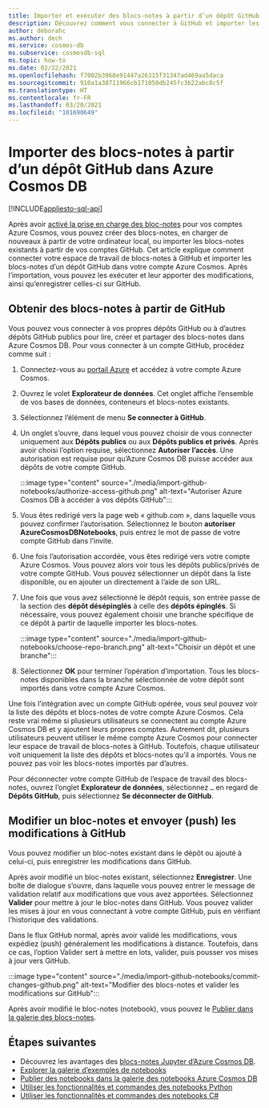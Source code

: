 ```yaml
---
title: Importer et exécuter des blocs-notes à partir d’un dépôt GitHub dans Azure Cosmos DB
description: Découvrez comment vous connecter à GitHub et importer les blocs-notes d’un dépôt GitHub dans votre compte Azure Cosmos. Après l’importation, vous pouvez les exécuter et les modifier, ainsi qu’enregistrer les modifications dans GitHub.
author: deborahc
ms.author: dech
ms.service: cosmos-db
ms.subservice: cosmosdb-sql
ms.topic: how-to
ms.date: 02/22/2021
ms.openlocfilehash: f7002b3968e91447a26315f31347ad469aa5daca
ms.sourcegitcommit: 910a1a38711966cb171050db245fc3b22abc8c5f
ms.translationtype: HT
ms.contentlocale: fr-FR
ms.lasthandoff: 03/20/2021
ms.locfileid: "101690649"
---
```

# <a name="import-notebooks-from-a-github-repo-into-azure-cosmos-db"></a>Importer des blocs-notes à partir d’un dépôt GitHub dans Azure Cosmos DB
[!INCLUDE[appliesto-sql-api](includes/appliesto-sql-api.md)]

Après avoir [activé la prise en charge des bloc-notes](enable-notebooks.md) pour vos comptes Azure Cosmos, vous pouvez créer des blocs-notes, en charger de nouveaux à partir de votre ordinateur local, ou importer les blocs-notes existants à partir de vos comptes GitHub. Cet article explique comment connecter votre espace de travail de blocs-notes à GitHub et importer les blocs-notes d’un dépôt GitHub dans votre compte Azure Cosmos. Après l’importation, vous pouvez les exécuter et leur apporter des modifications, ainsi qu’enregistrer celles-ci sur GitHub.

## <a name="get-notebooks-from-github"></a>Obtenir des blocs-notes à partir de GitHub

Vous pouvez vous connecter à vos propres dépôts GitHub ou à d’autres dépôts GitHub publics pour lire, créer et partager des blocs-notes dans Azure Cosmos DB. Pour vous connecter à un compte GitHub, procédez comme suit :

1. Connectez-vous au [portail Azure](https://portal.azure.com/) et accédez à votre compte Azure Cosmos.

1. Ouvrez le volet **Explorateur de données**. Cet onglet affiche l’ensemble de vos bases de données, conteneurs et blocs-notes existants.

1. Sélectionnez l’élément de menu **Se connecter à GitHub**.

1. Un onglet s’ouvre, dans lequel vous pouvez choisir de vous connecter uniquement aux **Dépôts publics** ou aux **Dépôts publics et privés**.  Après avoir choisi l’option requise, sélectionnez **Autoriser l’accès**. Une autorisation est requise pour qu’Azure Cosmos DB puisse accéder aux dépôts de votre compte GitHub.

   :::image type="content" source="./media/import-github-notebooks/authorize-access-github.png" alt-text="Autoriser Azure Cosmos DB à accéder à vos dépôts GitHub":::

1. Vous êtes redirigé vers la page web « github.com », dans laquelle vous pouvez confirmer l’autorisation. Sélectionnez le bouton **autoriser AzureCosmosDBNotebooks**, puis entrez le mot de passe de votre compte GitHub dans l’invite.

1. Une fois l’autorisation accordée, vous êtes redirigé vers votre compte Azure Cosmos. Vous pouvez alors voir tous les dépôts publics/privés de votre compte GitHub. Vous pouvez sélectionner un dépôt dans la liste disponible, ou en ajouter un directement à l’aide de son URL.

1. Une fois que vous avez sélectionné le dépôt requis, son entrée passe de la section des **dépôt désépinglés** à celle des **dépôts épinglés**. Si nécessaire, vous pouvez également choisir une branche spécifique de ce dépôt à partir de laquelle importer les blocs-notes.

   :::image type="content" source="./media/import-github-notebooks/choose-repo-branch.png" alt-text="Choisir un dépôt et une branche":::

1. Sélectionnez **OK** pour terminer l’opération d’importation. Tous les blocs-notes disponibles dans la branche sélectionnée de votre dépôt sont importés dans votre compte Azure Cosmos.

Une fois l’intégration avec un compte GitHub opérée, vous seul pouvez voir la liste des dépôts et blocs-notes de votre compte Azure Cosmos. Cela reste vrai même si plusieurs utilisateurs se connectent au compte Azure Cosmos DB et y ajoutent leurs propres comptes. Autrement dit, plusieurs utilisateurs peuvent utiliser le même compte Azure Cosmos pour connecter leur espace de travail de blocs-notes à GitHub. Toutefois, chaque utilisateur voit uniquement la liste des dépôts et blocs-notes qu’il a importés. Vous ne pouvez pas voir les blocs-notes importés par d’autres.

Pour déconnecter votre compte GitHub de l’espace de travail des blocs-notes, ouvrez l’onglet **Explorateur de données**, sélectionnez `…` en regard de **Dépôts GitHub**, puis sélectionnez **Se déconnecter de GitHub**.

## <a name="edit-a-notebook-and-push-changes-to-github"></a>Modifier un bloc-notes et envoyer (push) les modifications à GitHub

Vous pouvez modifier un bloc-notes existant dans le dépôt ou ajouté à celui-ci, puis enregistrer les modifications dans GitHub.

Après avoir modifié un bloc-notes existant, sélectionnez **Enregistrer**. Une boîte de dialogue s’ouvre, dans laquelle vous pouvez entrer le message de validation relatif aux modifications que vous avez apportées. Sélectionnez **Valider** pour mettre à jour le bloc-notes dans GitHub. Vous pouvez valider les mises à jour en vous connectant à votre compte GitHub, puis en vérifiant l’historique des validations.

Dans le flux GitHub normal, après avoir validé les modifications, vous expédiez (push) généralement les modifications à distance. Toutefois, dans ce cas, l’option Valider sert à mettre en lots, valider, puis pousser vos mises à jour vers GitHub.

:::image type="content" source="./media/import-github-notebooks/commit-changes-github.png" alt-text="Modifier des blocs-notes et valider les modifications sur GitHub":::

Après avoir modifié le bloc-notes (notebook), vous pouvez le [Publier dans la galerie des blocs-notes](publish-notebook-gallery.md). 

## <a name="next-steps"></a>Étapes suivantes

* Découvrez les avantages des [blocs-notes Jupyter d’Azure Cosmos DB](cosmosdb-jupyter-notebooks.md).
* [Explorer la galerie d’exemples de notebooks](https://cosmos.azure.com/gallery.html)
* [Publier des notebooks dans la galerie des notebooks Azure Cosmos DB](publish-notebook-gallery.md)
* [Utiliser les fonctionnalités et commandes des notebooks Python](use-python-notebook-features-and-commands.md)
* [Utiliser les fonctionnalités et commandes des notebooks C#](use-csharp-notebook-features-and-commands.md)
